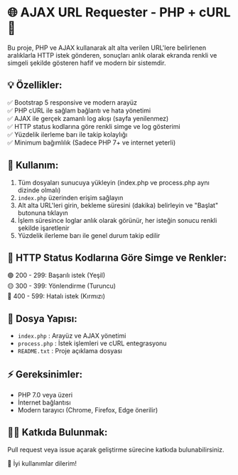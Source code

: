 🌐 AJAX URL Requester - PHP + cURL 🚀
=====================================

Bu proje, PHP ve AJAX kullanarak alt alta verilen URL'lere belirlenen aralıklarla HTTP istek gönderen, sonuçları anlık olarak ekranda renkli ve simgeli şekilde gösteren hafif ve modern bir sistemdir.

💡 Özellikler:
--------------
✅ Bootstrap 5 responsive ve modern arayüz  
✅ PHP cURL ile sağlam bağlantı ve hata yönetimi  
✅ AJAX ile gerçek zamanlı log akışı (sayfa yenilenmez)  
✅ HTTP status kodlarına göre renkli simge ve log gösterimi  
✅ Yüzdelik ilerleme barı ile takip kolaylığı  
✅ Minimum bağımlılık (Sadece PHP 7+ ve internet yeterli)  

🔧 Kullanım:
------------
1. Tüm dosyaları sunucuya yükleyin (index.php ve process.php aynı dizinde olmalı)  
2. `index.php` üzerinden erişim sağlayın  
3. Alt alta URL'leri girin, bekleme süresini (dakika) belirleyin ve "Başlat" butonuna tıklayın  
4. İşlem süresince loglar anlık olarak görünür, her isteğin sonucu renkli şekilde işaretlenir  
5. Yüzdelik ilerleme barı ile genel durum takip edilir  

🎯 HTTP Status Kodlarına Göre Simge ve Renkler:
------------------------------------------------
🟢 200 - 299: Başarılı istek (Yeşil)  
🟡 300 - 399: Yönlendirme (Turuncu)  
🔴 400 - 599: Hatalı istek (Kırmızı)  

📁 Dosya Yapısı:
----------------
- `index.php` : Arayüz ve AJAX yönetimi  
- `process.php` : İstek işlemleri ve cURL entegrasyonu  
- `README.txt` : Proje açıklama dosyası  

⚡ Gereksinimler:
-----------------
- PHP 7.0 veya üzeri  
- İnternet bağlantısı  
- Modern tarayıcı (Chrome, Firefox, Edge önerilir)  


👨‍💻 Katkıda Bulunmak:
----------------------
Pull request veya issue açarak geliştirme sürecine katkıda bulunabilirsiniz.

🌟 İyi kullanımlar dilerim!
